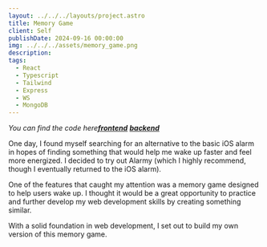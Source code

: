 ```yaml
---
layout: ../../../layouts/project.astro
title: Memory Game
client: Self
publishDate: 2024-09-16 00:00:00
img: ../../../assets/memory_game.png
description:
tags:
  - React
  - Typescript
  - Tailwind
  - Express
  - WS
  - MongoDB
---
```


_You can find the code here[**frontend**](https://github.com/dtetradis/memory_game_frontend) [**backend**](https://github.com/dtetradis/memory_game_backend)_

One day, I found myself searching for an alternative to the basic iOS alarm in hopes of finding something that would help me wake up faster and feel more energized. I decided to try out Alarmy (which I highly recommend, though I eventually returned to the iOS alarm).

One of the features that caught my attention was a memory game designed to help users wake up. I thought it would be a great opportunity to practice and further develop my web development skills by creating something similar.

With a solid foundation in web development, I set out to build my own version of this memory game.
